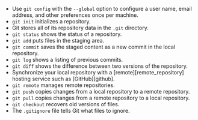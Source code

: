 -   Use `git config` with the `--global` option to configure a user name,
    email address, and other preferences once per machine.
-   `git init` initializes a repository.
-   Git stores all of its repository data in the `.git` directory.
-   `git status` shows the status of a repository.
-   `git add` puts files in the staging area.
-   `git commit` saves the staged content as a new commit in the local repository.
-   `git log` shows a listing of previous commits.
-   `git diff` shows the difference between two versions of the repository.
-   Synchronize your local repository with a [remote][remote_repository]
    hosting service such as [GitHub][github].
-   `git remote` manages remote repositories.
-   `git push` copies changes from a local repository to a remote repository.
-   `git pull` copies changes from a remote repository to a local repository.
-   `git checkout` recovers old versions of files.
-   The `.gitignore` file tells Git what files to ignore.